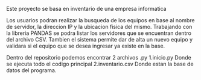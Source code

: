 Este proyecto se basa en inventario de una empresa informatica

Los usuarios podran realizar la busqueda de los equipos en base al nombre de servidor, la direccion IP y la ubicacion fisica del mismo. 
Trabajando con la libreria PANDAS se podra listar los servidores que se encuentran  dentro del archivo CSV.
Tambien el sistema permite dar de alta un nuevo equipo y validara si el equipo que se desea ingresar ya existe en la base.

Dentro del repositorio podemos encontrar 2 archivos .py 1.inicio.py Donde se ejecuta todo el codigo principal 2.inventario.csv Donde estan la base de datos del programa.
